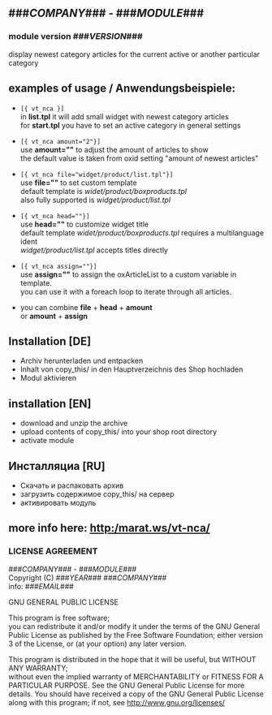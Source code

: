 ## ###_COMPANY_### - ###_MODULE_###
### module version ###_VERSION_###
display newest category articles for the current active or another particular category

## examples of usage / Anwendungsbeispiele:
  * ``[{ vt_nca }]``  
  in __list.tpl__ it will add small widget with newest category articles  
  for __start.tpl__ you have to set an active category in general settings
  * ``[{ vt_nca amount="2"}]``  
  use __amount=""__ to adjust the amount of articles to show  
  the default value is taken from oxid setting "amount of newest articles"
  * ``[{ vt_nca file="widget/product/list.tpl"}]``  
  use __file=""__ to set custom template  
  default template is _widet/product/boxproducts.tpl_  
  also fully supported is _widget/product/list.tpl_
  * ``[{ vt_nca head=""}]``  
  use __head=""__ to customize widget title  
  default template _widet/product/boxproducts.tpl_ requires a multilanguage ident  
  _widget/product/list.tpl_ accepts titles directly
  * ``[{ vt_nca assign=""}]``  
  use __assign=""__ to assign the oxArticleList to a custom variable in template.    
  you can use it with a foreach loop to iterate through all articles.
  
  * you can combine __file__ + __head__ + __amount__  
  or __amount__ + __assign__

##  Installation [DE]
  * Archiv herunterladen und entpacken
  * Inhalt von copy_this/ in den Hauptverzeichnis des Shop hochladen
  * Modul aktivieren
  
##  installation [EN]
  * download and unzip the archive
  * upload contents of copy_this/ into your shop root directory
  * activate module
   
##  Инсталляциа [RU]
  * Скачать и распаковать архив
  * загрузить содержимое copy_this/ на сервер
  * активировать модуль

## more info here: [http:/marat.ws/vt-nca/](http:/marat.ws/vt-nca/)

### LICENSE AGREEMENT
   ###_COMPANY_### - ###_MODULE_###  
   Copyright (C) ###_YEAR_###  ###_COMPANY_###  
   info:  ###_EMAIL_###  
     
   GNU GENERAL PUBLIC LICENSE  
     
   This program is free software;  
   you can redistribute it and/or modify it under the terms of the GNU General Public License as published by the Free Software Foundation;
   either version 3 of the License, or (at your option) any later version.
  
   This program is distributed in the hope that it will be useful, but WITHOUT ANY WARRANTY;  
   without even the implied warranty of MERCHANTABILITY or FITNESS FOR A PARTICULAR PURPOSE. See the GNU General Public License for more details.
   You should have received a copy of the GNU General Public License along with this program; if not, see <http://www.gnu.org/licenses/>
